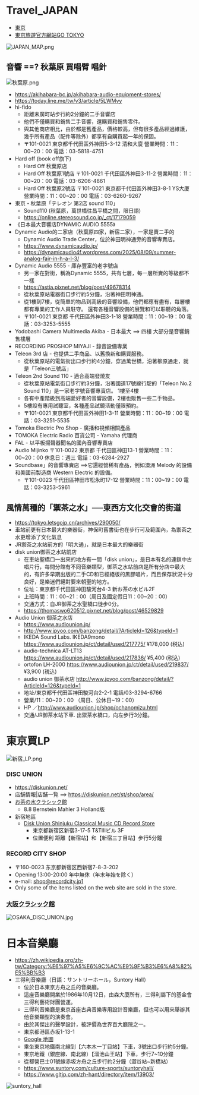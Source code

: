 # Travel_JAPAN
- [東京](./東京/readme.md)
- [東京旅遊官方網站GO TOKYO](https://www.gotokyo.org/tc/index.html)

![JAPAN_MAP.png](JAPAN_MAP.png)

## 音響 ==? 秋葉原 買唱臂 唱針

![秋葉原.png](秋葉原.png)

- https://akihabara-bc.jp/akihabara-audio-equipment-stores/
- https://today.line.me/tw/v3/article/5LWMvy
- hi-fido
  - 距離末廣町站步行約2分鐘的二手音響店
  - 他們不僅購買和銷售二手音響，還購買和銷售零件。
  - 與其他商店相比，由於都是舊產品，價格較高，但有很多產品經過維護，幾乎所有產品（配件等除外）都享有自購買起一年的保固。
  - 〒101-0021 東京都千代田區外神田5-3-12 清和大廈   營業時間：11：00~20：00  電話：03-5818-4751 
- Hard off (book off旗下)
  - Hard Off 秋葉原店
  - Hard Off 秋葉原1號店  〒101-0021 千代田區外神田3-11-2  營業時間：11：00~20：00  電話：03-6206-4861
  - Hard Off 秋葉原2號店  〒101-0021 東京都千代田區外神田3-8-1 YS大廈  營業時間：11：00~20：00  電話：03-6260-9267 
- 東京・秋葉原「テレオン 第2店 sound 110」
  - Sound110 (秋葉原，萬世橋往昌平橋之間，限日語)
  - https://online.stereosound.co.jp/_ct/17179059
- 《日本最大音響店DYNAMIC AUDIO 5555》
- Dynamic Audio的二家店（秋葉原四家，新宿二家），一家是賣二手的
  - Dynamic Audio Trade Center，位於神田明神通旁的音響專賣店。 
  - https://www.dynamicaudio.jp/
  - https://dynamicaudio4f.wordpress.com/2025/08/09/summer-analog-fair-in-h-a-l-3/
- Dynamic Audio 5555 - 庫存豐富的老字號店
  - 另一家在對街，稱為Dynamic 5555，共有七層，每一層所賣的等級都不一樣
  - https://astia.pixnet.net/blog/post/49678314
  - 從秋葉原站電器街口步行約5分鐘，沿著神田明神通。
  - 從1樓到7樓，從簡單的物品到高級的音響設備，他們都應有盡有，每層樓都有專業的工作人員駐守。 還有各種音響設備的展覽和可以聆聽的角落。
  - 〒101-0021 東京都 千代田區外神田3-1-18 營業時間：11：00~19：00  電話：03-3253-5555
- Yodobashi Camera Multimedia Akiba - 日本最大  ==> 四樓 大部分是音響銷售樓層
- RECORDING PROSHOP MIYAJI - 錄音設備專業
- Teleon 3rd 店 - 也提供二手商品、以舊換新和購買服務。
  - 從秋葉原站的電氣街出口步行約4分鐘，穿過萬世橋，沿著柳原通走，就是「Teleon三號店」 
- Teleon 2nd Sound 110 - 適合高端發燒友
  - 從秋葉原站電氣街口步行約3分鐘，沿著國道17號線行駛的「Teleon No.2 Sound 110」是一家老字號音響專賣店。 1樓至4樓
  - 各有中產階級到高端愛好者的音響設備，2樓也販售一些二手物品。
  - 5樓設有專用試聽室，各種產品試鏡活動僅限預約。
  - 〒101-0021 東京都千代田區外神田1-3-11 營業時間：11：00~19：00  電話：03-3251-5535
- Tomoka Electric Pro Shop - 廣播和視頻相關產品
- TOMOKA Electric Radio 百貨公司 - Yamaha 代理商
- FAL - 以平板揚聲器聞名的國內音響專賣店
- Audio Mijinko  〒101-0022 東京都 千代田區神田13-1 營業時間：11：00~20：00  休息日：週三  電話：03-6284-2927
- Soundbase」的音響專賣店 ==>它還經營稀有產品，例如澳洲 Melody 的設備和美國前製造商 Western Electric 的設備。
  - 〒101-0023 千代田區神田市松永町17-12  營業時間：11：00~19：00  電話：03-3253-5961

## 風情萬種的「禦茶之水」──東西方文化交會的街道
- https://tokyo.letsgojp.cn/archives/290050/
- 車站前更有日本最大的樂器街，神保町舊書街也在步行可及範圍內，為禦茶之水更增添了文化氣息
- JR禦茶之水站前方的「明大通」，就是日本最大的樂器街
- disk union御茶之水站前店
  - 在車站聖橋口一出來的地方有一間「disk union」，是日本有名的連鎖中古唱片行，每間分館有不同音樂類型，御茶之水站前店是所有分店中最大的，有許多早期出版的二手CD和已經絕版的黑膠唱片，而且保存狀況十分良好，是樂迷們絕對要來朝聖的地方。
  -  位址：東京都千代田區神田駿河台4-3 新お茶の水ビル2F
  -  上班時間：11：00~21：00（周日及國定假日11：00~20：00）
  -  交通方式：自JR御茶之水聖橋口徒步0分。
  -  https://thomaswo620512.pixnet.net/blog/post/46529829
- Audio Union 御茶之水店
  - https://www.audiounion.jp/
  - http://www.jpyoo.com/banzong/detail/?ArticleId=126&typeId=1
  - IKEDA Sound Labs. IKEDA9mono  https://www.audiounion.jp/ct/detail/used/217775/   ¥178,000 (税込)
  - audio-technica AT-LT13   https://www.audiounion.jp/ct/detail/used/217836/    ¥5,400 (税込)
  - ortofon LH-2000  https://www.audiounion.jp/ct/detail/used/219837/    ¥3,900 (税込)
  - audio union 御茶水店  http://www.jpyoo.com/banzong/detail/?ArticleId=126&typeId=1
  - 地址/東京都千代田區神田駿河台2-2-1   電話/03-3294-6766
  - 營業/11：00~20：00 （周日、公休日~19：00）
  - HP  ／http://www.audiounion.jp/shop/ochanomizu.html
  - 交通/JR御茶水站下車. 出禦茶水橋口，向左步行3分鐘。

# 東京買LP
![新宿_LP.png](新宿_LP.png)

### DISC UNION
- https://diskunion.net/
- 店舗情報|店舗一覧 ==> https://diskunion.net/st/shop/area/
- [お茶の水クラシック館](https://diskunion.net/shop/ct/ocha_classic)
  - 8.8 Bernstein Mahler 3 Holland版 
- 新宿地區
  - [Disk Union Shinjuku Classical Music CD Record Store](https://diskunion.net/shop/ct/shinjuku_classic)
    - 東京都新宿区新宿3-17-5 T&TIIIビル 3F
    - 位置便利 距離【新宿站】和【新宿三丁目站】步行5分鐘
### RECORD CITY SHOP
- 〒160-0023 东京都新宿区西新宿7-8-3-202
- Opening 13:00-20:00 年中無休（年末年始を除く）
- e-mail: shop@recordcity.jp1
- Only some of the items listed on the web site are sold in the store.

### [大阪クラシック館](https://diskunion.net/shop/ct/osaka_classic)

![OSAKA_DISC_UNION.jpg](OSAKA_DISC_UNION.jpg)

# 日本音樂廳
- https://zh.wikipedia.org/zh-tw/Category:%E6%97%A5%E6%9C%AC%E9%9F%B3%E6%A8%82%E5%BB%B3
- 三得利音樂廳（日語：サントリーホール，Suntory Hall）
  - 位於日本東京方舟之丘的音樂廳。
  - 這座音樂廳開業於1986年10月12日，由森大廈所有，三得利屬下的基金會三得利藝術財團營運。
  - 三得利音樂廳是東京首座古典音樂專用設計音樂廳，但也可以用來舉辦其他音樂類型的演奏會。
  - 由於其傑出的聲學設計，被評價為世界百大廳院之一。
  - 東京都港區赤坂1-13-1
  - [Google 地圖](https://www.google.com/maps?cid=3914990970027065298)
  - 乘坐東京地鐵南北線到【六本木一丁目站】下車，3號出口步行約5分鐘。
  - 東京地鐵（銀座線、南北線）【溜池山王站】下車，步行7~10分鐘
  - 從都營巴士01號線赤坂方舟之丘步行約2分鐘（澀谷站~新橋站）
  - https://www.suntory.com/culture-sports/suntoryhall/
  - https://www.gltjp.com/zh-hant/directory/item/13903/

![suntory_hall](suntory_hall.png)
